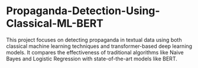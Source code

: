 # Propaganda-Detection-Using-Classical-ML-BERT
This project focuses on detecting propaganda in textual data using both classical machine learning techniques and transformer-based deep learning models. It compares the effectiveness of traditional algorithms like Naive Bayes and Logistic Regression with state-of-the-art models like BERT.
